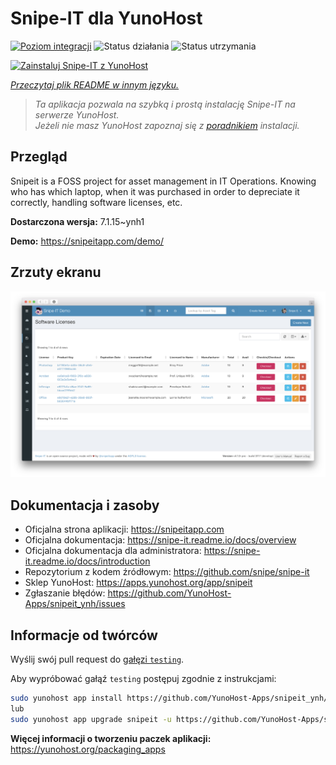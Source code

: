 <!--
To README zostało automatycznie wygenerowane przez <https://github.com/YunoHost/apps/tree/master/tools/readme_generator>
Nie powinno być ono edytowane ręcznie.
-->

# Snipe-IT dla YunoHost

[![Poziom integracji](https://apps.yunohost.org/badge/integration/snipeit)](https://ci-apps.yunohost.org/ci/apps/snipeit/)
![Status działania](https://apps.yunohost.org/badge/state/snipeit)
![Status utrzymania](https://apps.yunohost.org/badge/maintained/snipeit)

[![Zainstaluj Snipe-IT z YunoHost](https://install-app.yunohost.org/install-with-yunohost.svg)](https://install-app.yunohost.org/?app=snipeit)

*[Przeczytaj plik README w innym języku.](./ALL_README.md)*

> *Ta aplikacja pozwala na szybką i prostą instalację Snipe-IT na serwerze YunoHost.*  
> *Jeżeli nie masz YunoHost zapoznaj się z [poradnikiem](https://yunohost.org/install) instalacji.*

## Przegląd

Snipeit is a FOSS project for asset management in IT Operations. Knowing who has which laptop, when it was purchased in order to depreciate it correctly, handling software licenses, etc.

**Dostarczona wersja:** 7.1.15~ynh1

**Demo:** <https://snipeitapp.com/demo/>

## Zrzuty ekranu

![Zrzut ekranu z Snipe-IT](./doc/screenshots/screenshot.png)

## Dokumentacja i zasoby

- Oficjalna strona aplikacji: <https://snipeitapp.com>
- Oficjalna dokumentacja: <https://snipe-it.readme.io/docs/overview>
- Oficjalna dokumentacja dla administratora: <https://snipe-it.readme.io/docs/introduction>
- Repozytorium z kodem źródłowym: <https://github.com/snipe/snipe-it>
- Sklep YunoHost: <https://apps.yunohost.org/app/snipeit>
- Zgłaszanie błędów: <https://github.com/YunoHost-Apps/snipeit_ynh/issues>

## Informacje od twórców

Wyślij swój pull request do [gałęzi `testing`](https://github.com/YunoHost-Apps/snipeit_ynh/tree/testing).

Aby wypróbować gałąź `testing` postępuj zgodnie z instrukcjami:

```bash
sudo yunohost app install https://github.com/YunoHost-Apps/snipeit_ynh/tree/testing --debug
lub
sudo yunohost app upgrade snipeit -u https://github.com/YunoHost-Apps/snipeit_ynh/tree/testing --debug
```

**Więcej informacji o tworzeniu paczek aplikacji:** <https://yunohost.org/packaging_apps>
